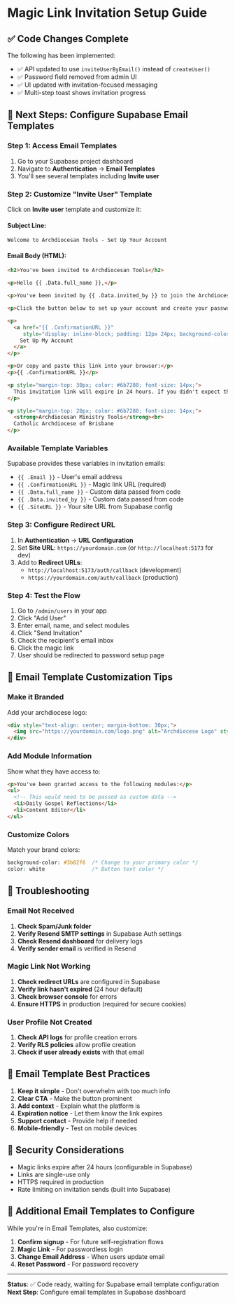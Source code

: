 # Magic Link Invitation Setup Guide

## ✅ Code Changes Complete

The following has been implemented:
- ✅ API updated to use `inviteUserByEmail()` instead of `createUser()`
- ✅ Password field removed from admin UI
- ✅ UI updated with invitation-focused messaging
- ✅ Multi-step toast shows invitation progress

## 🎯 Next Steps: Configure Supabase Email Templates

### Step 1: Access Email Templates

1. Go to your Supabase project dashboard
2. Navigate to **Authentication** → **Email Templates**
3. You'll see several templates including **Invite user**

### Step 2: Customize "Invite User" Template

Click on **Invite user** template and customize it:

#### **Subject Line**:
```
Welcome to Archdiocesan Tools - Set Up Your Account
```

#### **Email Body** (HTML):
```html
<h2>You've been invited to Archdiocesan Tools</h2>

<p>Hello {{ .Data.full_name }},</p>

<p>You've been invited by {{ .Data.invited_by }} to join the Archdiocesan Tools admin platform.</p>

<p>Click the button below to set up your account and create your password:</p>

<p>
  <a href="{{ .ConfirmationURL }}"
     style="display: inline-block; padding: 12px 24px; background-color: #3b82f6; color: white; text-decoration: none; border-radius: 6px; font-weight: 600;">
    Set Up My Account
  </a>
</p>

<p>Or copy and paste this link into your browser:</p>
<p>{{ .ConfirmationURL }}</p>

<p style="margin-top: 30px; color: #6b7280; font-size: 14px;">
  This invitation link will expire in 24 hours. If you didn't expect this invitation, you can safely ignore this email.
</p>

<p style="margin-top: 20px; color: #6b7280; font-size: 14px;">
  <strong>Archdiocesan Ministry Tools</strong><br>
  Catholic Archdiocese of Brisbane
</p>
```

### Available Template Variables

Supabase provides these variables in invitation emails:
- `{{ .Email }}` - User's email address
- `{{ .ConfirmationURL }}` - Magic link URL (required)
- `{{ .Data.full_name }}` - Custom data passed from code
- `{{ .Data.invited_by }}` - Custom data passed from code
- `{{ .SiteURL }}` - Your site URL from Supabase config

### Step 3: Configure Redirect URL

1. In **Authentication** → **URL Configuration**
2. Set **Site URL**: `https://yourdomain.com` (or `http://localhost:5173` for dev)
3. Add to **Redirect URLs**:
   - `http://localhost:5173/auth/callback` (development)
   - `https://yourdomain.com/auth/callback` (production)

### Step 4: Test the Flow

1. Go to `/admin/users` in your app
2. Click "Add User"
3. Enter email, name, and select modules
4. Click "Send Invitation"
5. Check the recipient's email inbox
6. Click the magic link
7. User should be redirected to password setup page

## 🔧 Email Template Customization Tips

### Make it Branded

Add your archdiocese logo:
```html
<div style="text-align: center; margin-bottom: 30px;">
  <img src="https://yourdomain.com/logo.png" alt="Archdiocese Logo" style="max-width: 200px;">
</div>
```

### Add Module Information

Show what they have access to:
```html
<p>You've been granted access to the following modules:</p>
<ul>
  <!-- This would need to be passed as custom data -->
  <li>Daily Gospel Reflections</li>
  <li>Content Editor</li>
</ul>
```

### Customize Colors

Match your brand colors:
```css
background-color: #3b82f6  /* Change to your primary color */
color: white               /* Button text color */
```

## 🐛 Troubleshooting

### Email Not Received

1. **Check Spam/Junk folder**
2. **Verify Resend SMTP settings** in Supabase Auth settings
3. **Check Resend dashboard** for delivery logs
4. **Verify sender email** is verified in Resend

### Magic Link Not Working

1. **Check redirect URLs** are configured in Supabase
2. **Verify link hasn't expired** (24 hour default)
3. **Check browser console** for errors
4. **Ensure HTTPS** in production (required for secure cookies)

### User Profile Not Created

1. **Check API logs** for profile creation errors
2. **Verify RLS policies** allow profile creation
3. **Check if user already exists** with that email

## 📧 Email Template Best Practices

1. **Keep it simple** - Don't overwhelm with too much info
2. **Clear CTA** - Make the button prominent
3. **Add context** - Explain what the platform is
4. **Expiration notice** - Let them know the link expires
5. **Support contact** - Provide help if needed
6. **Mobile-friendly** - Test on mobile devices

## 🔐 Security Considerations

- Magic links expire after 24 hours (configurable in Supabase)
- Links are single-use only
- HTTPS required in production
- Rate limiting on invitation sends (built into Supabase)

## 📝 Additional Email Templates to Configure

While you're in Email Templates, also customize:

1. **Confirm signup** - For future self-registration flows
2. **Magic Link** - For passwordless login
3. **Change Email Address** - When users update email
4. **Reset Password** - For password recovery

---

**Status**: ✅ Code ready, waiting for Supabase email template configuration
**Next Step**: Configure email templates in Supabase dashboard

